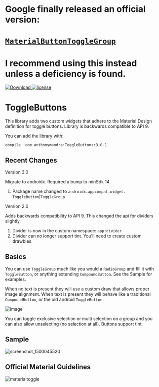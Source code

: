 # Google finally released an official version:
# [`MaterialButtonToggleGroup`](https://github.com/material-components/material-components-android/blob/master/docs/components/MaterialButtonToggleGroup.md)
# I recommend using this instead unless a deficiency is found.

[ ![Download](https://api.bintray.com/packages/rcketscientist/maven/ToggleButtons/images/download.svg) ](https://bintray.com/rcketscientist/maven/ToggleButtons/_latestVersion)
[![license](https://img.shields.io/github/license/mashape/apistatus.svg)]()

# ToggleButtons

This library adds two custom widgets that adhere to the Material Design definition for toggle buttons.  Library is backwards compatible to API 9.

You can add the library with:

`compile 'com.anthonymandra:ToggleButtons:3.0.1'`

## Recent Changes
Version 3.0

Migrate to androidx.  Required a bump to minSdk 14.
1. Package name changed to `androidx.appcompat.widget.` `ToggleButton`|`ToggleGroup`

Version 2.0 

Adds backwards compatibility to API 9.  This changed the api for dividers slightly.
1. Divider is now in the custom namespace:  `app:divider`
2. Divider can no longer support tint.  You'll need to create custom drawbles.

## Basics

You can use <code>ToggleGroup</code> much like you would a <code>RadioGroup</code> and fill it with <code>ToggleButton</code>, or anything extending <code>CompoundButton</code>.  See the Sample for examples.

When no text is present they will use a custom draw that allows proper image alignment.  When text is present they will behave like a traditional <code>CompoundButton</code>, or the old android <code>ToggleButton</code>.

![image](https://cloud.githubusercontent.com/assets/4026030/22566665/2954ec68-e98d-11e6-9c23-765adeba4e74.png)

You can toggle exclusive selection or multi selection on a group and you can also allow unselecting (no selection at all).  Buttons support tint.  

## Sample

![screenshot_1500045520](https://user-images.githubusercontent.com/4026030/28218447-8ce95c32-6886-11e7-8a30-73cf679bb63f.png)

## Official Material Guidelines

![materialtoggle](https://cloud.githubusercontent.com/assets/4026030/21650177/6c1a7536-d2a4-11e6-8d9f-eb523a7bae8f.png)

